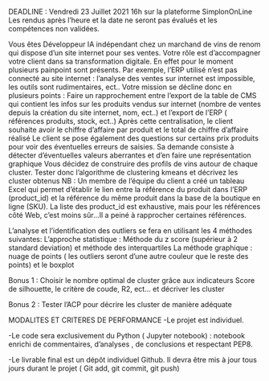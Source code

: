 DEADLINE : Vendredi 23 Juillet 2021 16h sur la plateforme SimplonOnLine
Les rendus après l’heure et la date ne seront pas évalués et les compétences non validées.

Vous êtes Développeur IA indépendant chez un marchand de vins de renom qui dispose d’un site internet pour ses ventes. Votre rôle est d’accompagner votre client dans sa transformation digitale. En effet pour le moment plusieurs painpoint sont présents. Par exemple, l’ERP utilisé n’est pas connecté au site internet : l’analyse des ventes sur internet est impossible, les outils sont rudimentaires, ect.. Votre mission se décline donc en plusieurs points :
Faire un rapprochement entre l’export de la table de CMS qui contient les infos sur les produits vendus sur internet (nombre de ventes depuis la création du site internet, nom, ect..) et l’export de l’ERP ( références produits, stock, ect..)
Après cette centralisation, le client souhaite avoir le chiffre d’affaire par produit et le total de chiffre d’affaire réalisé
Le client se pose également des questions sur certains prix produits pour voir des éventuelles erreurs de saisies. Sa demande consiste à détecter d’éventuelles valeurs aberrantes et d’en faire une représentation graphique
Vous décidez de construire des profils de vins autour de chaque cluster. Tester donc l’algorithme de clustering kmeans et décrivez les cluster obtenus
NB : Un membre de l’équipe du client a créé un tableau Excel qui permet d’établir le lien entre la référence du produit dans l’ERP (product_id) et la référence du même produit dans la base de la boutique en ligne (SKU). La liste des product_id est exhaustive, mais pour les références côté Web, c’est moins sûr...Il a peiné à rapprocher certaines références.

 L’analyse et l’identification des outliers se fera en utilisant les 4 méthodes suivantes:
L’approche statistique : Méthode du z score (supérieur à 2 standard deviation) et méthode des interquartiles
La méthode graphique : nuage de points ( les outliers seront d’une autre couleur que le reste des points) et le boxplot

Bonus 1 : Choisir le nombre optimal de cluster grâce aux indicateurs Score de silhouette, le critère de coude, R2, ect… et décriver les cluster

Bonus 2 : Tester l’ACP pour décrire les cluster de manière adéquate

MODALITES ET CRITERES DE PERFORMANCE
-Le projet est individuel.
 
 -Le code sera exclusivement du Python ( Jupyter notebook) : notebook enrichi de commentaires, d’analyses , de conclusions et respectant PEP8.

-Le livrable final est un dépôt  individuel Github. Il devra être mis à jour tous jours durant le projet ( Git add, git commit, git push)
